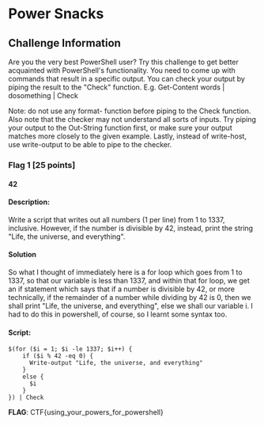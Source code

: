 # Power Snacks
## Challenge Information
Are you the very best PowerShell user? Try this challenge to get better acquainted with PowerShell's functionality. You need to come up with commands that result in a specific output. You can check your output by piping the result to the "Check" function.
E.g. Get-Content words | dosomething | Check

Note: do not use any format- function before piping to the Check function. Also note that the checker may not understand all sorts of inputs. Try piping your output to the Out-String function first, or make sure your output matches more closely to the given example. Lastly, instead of write-host, use write-output to be able to pipe to the checker.

### Flag 1 [25 points]

#### 42

#### Description:
Write a script that writes out all numbers (1 per line) from 1 to 1337, inclusive. However, if the number is divisible by 42, instead, print the string "Life, the universe, and everything".

#### Solution
So what I thought of immediately here is a for loop which goes from 1 to 1337, so that our variable is less than 1337, and within that for loop, we get an if statement which says that if a number is divisible by 42, or more 
technically, if the remainder of a number while dividing by 42 is 0, then we shall print "Life, the universe, and everything", else we shall our variable i. I had to do this in powershell, of course, so I learnt some syntax too.

#### Script:
```
$(for ($i = 1; $i -le 1337; $i++) {
    if ($i % 42 -eq 0) {
      Write-output "Life, the universe, and everything"
    }
    else {
      $i
    }
}) | Check
```
**FLAG**: CTF{using_your_powers_for_powershell}

